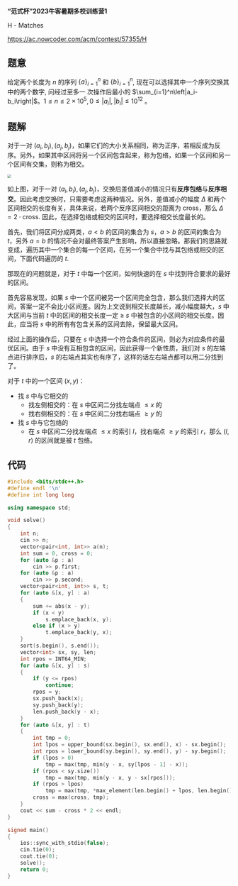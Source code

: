 **“范式杯”2023牛客暑期多校训练营1**

H - Matches

https://ac.nowcoder.com/acm/contest/57355/H

<!--more-->

## 题意

给定两个长度为 $n$ 的序列 $\{a\}_{i=1}^n$ 和 $\{b\}_{i=1}^n$, 现在可以选择其中一个序列交换其中的两个数字, 问经过至多一 次操作后最小的 $\sum_{i=1}^n\left|a_i-b_i\right|$。$1 \leq n \leq 2 \times 10^5, 0 \leq\left|a_i\right|,\left|b_i\right| \leq 10^{12}$ 。

## 题解

对于一对 $(a_i,b_i),(a_j,b_j)$，如果它们的大小关系相同，称为正序，若相反成为反序。另外，如果其中区间将另一个区间包含起来，称为包络，如果一个区间和另一个区间有交集，则称为相交。

<img src="https://assets.zouht.com/img/note/114-01.webp" style="zoom: 50%;" />

如上图，对于一对 $(a_i,b_i),(a_j,b_j)$，交换后差值减小的情况只有**反序包络**与**反序相交**。因此考虑交换时，只需要考虑这两种情况。另外，差值减小的幅度 $\Delta$ 和两个区间相交的长度有关，具体来说，若两个反序区间相交的距离为 $\text{cross}$，那么 $\Delta=2\cdot\text{cross}$. 因此，在选择包络或相交的区间时，要选择相交长度最长的。

首先，我们将区间分成两类，$a<b$ 的区间的集合为 $s$，$a>b$ 的区间的集合为 $t$，另外 $a=b$ 的情况不会对最终答案产生影响，所以直接忽略。那我们的思路就变成，遍历其中一个集合的每一个区间，在另一个集合中找与其包络或相交的区间，下面代码遍历的 $t$.

那现在的问题就是，对于 $t$ 中每一个区间，如何快速的在 $s$ 中找到符合要求的最好的区间。

首先容易发现，如果 $s$ 中一个区间被另一个区间完全包含，那么我们选择大的区间，答案一定不会比小区间差。因为上文说到相交长度越长，减小幅度越大，$s$ 中大区间与当前 $t$ 中的区间的相交长度一定 $\geq$ $s$ 中被包含的小区间的相交长度。因此，应当将 $s$ 中的所有有包含关系的区间去除，保留最大区间。

经过上面的操作后，只要在 $s$ 中选择一个符合条件的区间，则必为对应条件的最优区间。由于 $s$ 中没有互相包含的区间，因此获得一个新性质，我们对 $s$ 的左端点进行排序后，$s$ 的右端点其实也有序了，这样的话左右端点都可以用二分找到了。

对于 $t$ 中的一个区间 $(x,y)$：

- 找 $s$ 中与它相交的
  - 找左侧相交的：在 $s$ 中区间二分找左端点 $\leq x$ 的
  - 找右侧相交的：在 $s$ 中区间二分找右端点 $\geq y$ 的
- 找 $s$ 中与它包络的
  - 在 $s$ 中区间二分找左端点 $\leq x$ 的索引 $l$，找右端点 $\geq y$ 的索引 $r$，那么 $(l,r)$ 的区间就是被 $t$ 包络。

## 代码

```cpp
#include <bits/stdc++.h>
#define endl '\n'
#define int long long

using namespace std;

void solve()
{
    int n;
    cin >> n;
    vector<pair<int, int>> a(n);
    int sum = 0, cross = 0;
    for (auto &p : a)
        cin >> p.first;
    for (auto &p : a)
        cin >> p.second;
    vector<pair<int, int>> s, t;
    for (auto &[x, y] : a)
    {
        sum += abs(x - y);
        if (x < y)
            s.emplace_back(x, y);
        else if (x > y)
            t.emplace_back(y, x);
    }
    sort(s.begin(), s.end());
    vector<int> sx, sy, len;
    int rpos = INT64_MIN;
    for (auto &[x, y] : s)
    {
        if (y <= rpos)
            continue;
        rpos = y;
        sx.push_back(x);
        sy.push_back(y);
        len.push_back(y - x);
    }
    for (auto &[x, y] : t)
    {
        int tmp = 0;
        int lpos = upper_bound(sx.begin(), sx.end(), x) - sx.begin();
        int rpos = lower_bound(sy.begin(), sy.end(), y) - sy.begin();
        if (lpos > 0)
            tmp = max(tmp, min(y - x, sy[lpos - 1] - x));
        if (rpos < sy.size())
            tmp = max(tmp, min(y - x, y - sx[rpos]));
        if (rpos > lpos)
            tmp = max(tmp, *max_element(len.begin() + lpos, len.begin() + rpos));
        cross = max(cross, tmp);
    }
    cout << sum - cross * 2 << endl;
}

signed main()
{
    ios::sync_with_stdio(false);
    cin.tie(0);
    cout.tie(0);
    solve();
    return 0;
}
```

